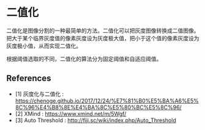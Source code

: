 # 二值化

二值化是图像分割的一种最简单的方法。二值化可以把灰度图像转换成二值图像。把大于某个临界灰度值的像素灰度设为灰度极大值，把小于这个值的像素灰度设为灰度极小值，从而实现二值化。

根据阈值选取的不同，二值化的算法分为固定阈值和自适应阈值。

## References

- [1] 灰度化与二值化 : https://chenoge.github.io/2017/12/24/%E7%81%B0%E5%BA%A6%E5%8C%96%E4%B8%8E%E4%BA%8C%E5%80%BC%E5%8C%96/
- [2] XMind : https://www.xmind.net/m/5Wgf/
- [3] Auto Threshold : http://fiji.sc/wiki/index.php/Auto_Threshold
